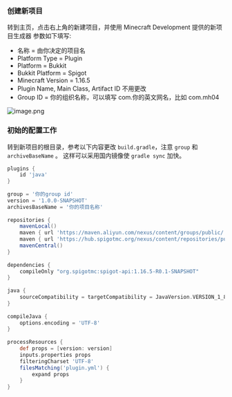 ### 创建新项目
转到主页，点击右上角的新建项目，并使用 Minecraft Development 提供的新项目生成器
参数如下填写:
- 名称 = 由你决定的项目名
- Platform Type = Plugin
- Platform = Bukkit
- Bukkit Platform = Spigot
- Minecraft Version = 1.16.5
- Plugin Name, Main Class, Artifact ID 不用更改
- Group ID = 你的组织名称，可以填写 com.你的英文网名，比如 com.mh04

![image.png](https://s2.loli.net/2023/08/13/Nir93XWs1pvIUoS.png)

### 初始的配置工作
转到新项目的根目录，参考以下内容更改 `build.gradle`，注意 `group` 和 `archiveBaseName` 。
这样可以采用国内镜像使 `gradle sync` 加快。  
```groovy
plugins {  
    id 'java'  
}  
  
group = '你的group id'
version = '1.0.0-SNAPSHOT'  
archivesBaseName = '你的项目名称'  
  
repositories {  
    mavenLocal()  
    maven { url 'https://maven.aliyun.com/nexus/content/groups/public/' }  
    maven { url 'https://hub.spigotmc.org/nexus/content/repositories/public/' }  
    mavenCentral()  
}
 
dependencies {  
    compileOnly "org.spigotmc:spigot-api:1.16.5-R0.1-SNAPSHOT"  
}  
  
java {  
    sourceCompatibility = targetCompatibility = JavaVersion.VERSION_1_8  
}  
  
compileJava {  
    options.encoding = 'UTF-8'  
}  
  
processResources {  
    def props = [version: version]  
    inputs.properties props  
    filteringCharset 'UTF-8'  
    filesMatching('plugin.yml') {  
        expand props  
    }
}
```

